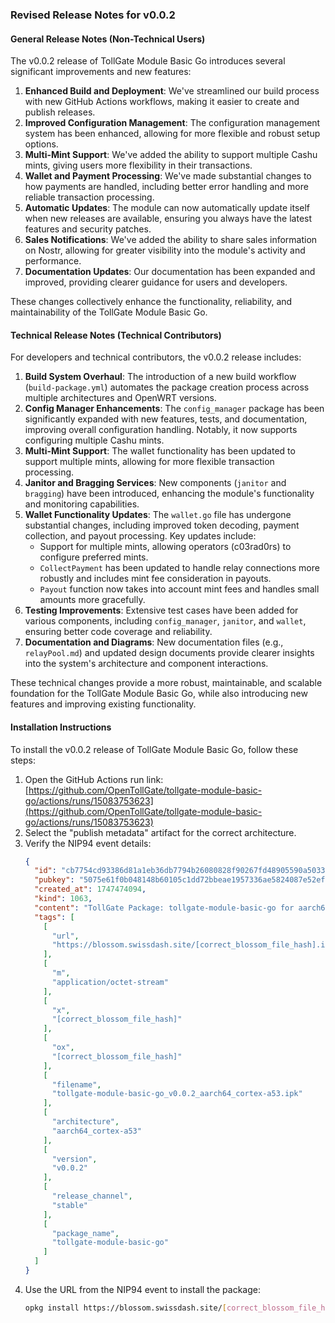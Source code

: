 ### Revised Release Notes for v0.0.2

#### General Release Notes (Non-Technical Users)

The v0.0.2 release of TollGate Module Basic Go introduces several significant improvements and new features:

1. **Enhanced Build and Deployment**: We've streamlined our build process with new GitHub Actions workflows, making it easier to create and publish releases.
2. **Improved Configuration Management**: The configuration management system has been enhanced, allowing for more flexible and robust setup options.
3. **Multi-Mint Support**: We've added the ability to support multiple Cashu mints, giving users more flexibility in their transactions.
4. **Wallet and Payment Processing**: We've made substantial changes to how payments are handled, including better error handling and more reliable transaction processing.
5. **Automatic Updates**: The module can now automatically update itself when new releases are available, ensuring you always have the latest features and security patches.
6. **Sales Notifications**: We've added the ability to share sales information on Nostr, allowing for greater visibility into the module's activity and performance.
7. **Documentation Updates**: Our documentation has been expanded and improved, providing clearer guidance for users and developers.

These changes collectively enhance the functionality, reliability, and maintainability of the TollGate Module Basic Go.

#### Technical Release Notes (Technical Contributors)

For developers and technical contributors, the v0.0.2 release includes:

1. **Build System Overhaul**: The introduction of a new build workflow (`build-package.yml`) automates the package creation process across multiple architectures and OpenWRT versions.
2. **Config Manager Enhancements**: The `config_manager` package has been significantly expanded with new features, tests, and documentation, improving overall configuration handling. Notably, it now supports configuring multiple Cashu mints.
3. **Multi-Mint Support**: The wallet functionality has been updated to support multiple mints, allowing for more flexible transaction processing.
4. **Janitor and Bragging Services**: New components (`janitor` and `bragging`) have been introduced, enhancing the module's functionality and monitoring capabilities.
5. **Wallet Functionality Updates**: The `wallet.go` file has undergone substantial changes, including improved token decoding, payment collection, and payout processing. Key updates include:
   - Support for multiple mints, allowing operators (c03rad0rs) to configure preferred mints.
   - `CollectPayment` has been updated to handle relay connections more robustly and includes mint fee consideration in payouts.
   - `Payout` function now takes into account mint fees and handles small amounts more gracefully.
6. **Testing Improvements**: Extensive test cases have been added for various components, including `config_manager`, `janitor`, and `wallet`, ensuring better code coverage and reliability.
7. **Documentation and Diagrams**: New documentation files (e.g., `relayPool.md`) and updated design documents provide clearer insights into the system's architecture and component interactions.

These technical changes provide a more robust, maintainable, and scalable foundation for the TollGate Module Basic Go, while also introducing new features and improving existing functionality.

#### Installation Instructions

To install the v0.0.2 release of TollGate Module Basic Go, follow these steps:

1. Open the GitHub Actions run link: [https://github.com/OpenTollGate/tollgate-module-basic-go/actions/runs/15083753623](https://github.com/OpenTollGate/tollgate-module-basic-go/actions/runs/15083753623)
2. Select the "publish metadata" artifact for the correct architecture.
3. Verify the NIP94 event details:
   ```json
   {
     "id": "cb7754cd93386d81a1eb36db7794b26080828f90267fd48905590a5033b564f6",
     "pubkey": "5075e61f0b048148b60105c1dd72bbeae1957336ae5824087e52efa374f8416a",
     "created_at": 1747474094,
     "kind": 1063,
     "content": "TollGate Package: tollgate-module-basic-go for aarch64_cortex-a53",
     "tags": [
       [
         "url",
         "https://blossom.swissdash.site/[correct_blossom_file_hash].ipk"
       ],
       [
         "m",
         "application/octet-stream"
       ],
       [
         "x",
         "[correct_blossom_file_hash]"
       ],
       [
         "ox",
         "[correct_blossom_file_hash]"
       ],
       [
         "filename",
         "tollgate-module-basic-go_v0.0.2_aarch64_cortex-a53.ipk"
       ],
       [
         "architecture",
         "aarch64_cortex-a53"
       ],
       [
         "version",
         "v0.0.2"
       ],
       [
         "release_channel",
         "stable"
       ],
       [
         "package_name",
         "tollgate-module-basic-go"
       ]
     ]
   }
   ```
4. Use the URL from the NIP94 event to install the package:
   ```bash
   opkg install https://blossom.swissdash.site/[correct_blossom_file_hash].ipk

